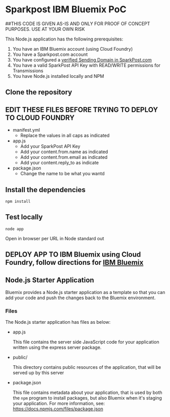 # Sparkpost IBM Bluemix PoC

##THIS CODE IS GIVEN AS-IS AND ONLY FOR PROOF OF CONCEPT PURPOSES. USE AT YOUR OWN RISK

This Node.js application has the following prerequisites:


1. You have an IBM Bluemix account (using Cloud Foundry)
2. You have a Sparkpost.com account
3. You have configured a [verified Sending Domain in SparkPost.com](https://support.sparkpost.com/customer/portal/articles/1933318-creating-sending-domains)
4. You have a valid SparkPost API Key with READ/WRITE permissions for Transmissions
5. You have Node.js installed locally and NPM


## Clone the repository

## EDIT THESE FILES BEFORE TRYING TO DEPLOY TO CLOUD FOUNDRY

* manifest.yml
	- Replace the values in all caps as indicated
* app.js
	- Add your SparkPost API Key
	- Add your content.from.name as indicated
	- Add your content.from.email as indicated
	- Add your content.reply_to as indicate
* package.json
	- Change the name to be what you wantd

## Install the dependencies
```npm install```

## Test locally
```node app```

Open in browser per URL in Node standard out

## DEPLOY APP TO IBM Bluemix using Cloud Foundry, follow directions for [IBM Bluemix](https://www.ng.bluemix.net/docs)

## Node.js Starter Application

Bluemix provides a Node.js starter application as a template so that you can
add your code and push the changes back to the Bluemix environment.

### Files

The Node.js starter application has files as below:

* app.js

	This file contains the server side JavaScript code for your application
	written using the express server package.

* public/

	This directory contains public resources of the application, that will be
	served up by this server

* package.json

	This file contains metadata about your application, that is used by both
	the `npm` program to install packages, but also Bluemix when it's
	staging your application.  For more information, see:
	<https://docs.npmjs.com/files/package.json>
